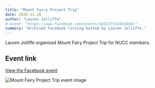 ```yaml
---
title: "Mount Fairy Project Trip"
date: 2020-11-28
author: "Lauren Jolliffe"
# event: "https://www.facebook.com/events/458237191824688/"
summary: "Archived Facebook listing hosted by Lauren Jolliffe."
---
```

Lauren Jolliffe organised Mount Fairy Project Trip for NUCC members.

## Event link

[View the Facebook event](https://www.facebook.com/events/458237191824688/)

![Mount Fairy Project Trip event image](/trip/event-images/20201128_mount_fairy_project_trip.jpg)
